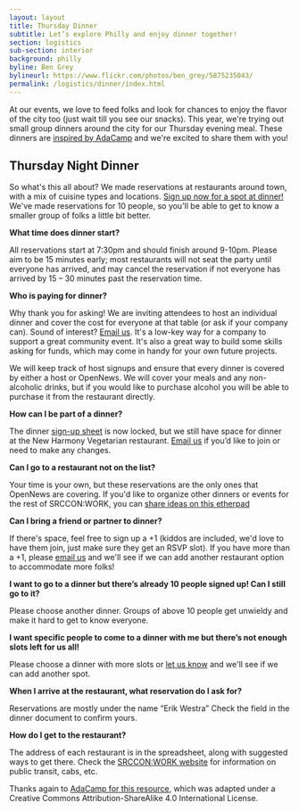 ```yaml
---
layout: layout
title: Thursday Dinner
subtitle: Let’s explore Philly and enjoy dinner together!
section: logistics
sub-section: interior
background: philly
byline: Ben Grey
bylineurl: https://www.flickr.com/photos/ben_grey/5875235043/
permalink: /logistics/dinner/index.html
---
```


At our events, we love to feed folks and look for chances to enjoy the flavor of the city too (just wait till you see our snacks). This year, we're trying out small group dinners around the city for our Thursday evening meal. These dinners are [inspired by AdaCamp](https://adacamp.org/adacamp-toolkit/group-dinners/) and we're excited to share them with you!

## Thursday Night Dinner
So what's this all about? We made reservations at restaurants around town, with a mix of cuisine types and locations. [Sign up now for a spot at dinner!](https://docs.google.com/spreadsheets/d/1CMJTFDO_YNQbGlgLKi5IjOPh5sz1nFs_Y9OQCcSnVuE/edit#gid=0) We've made reservations for 10 people, so you'll be able to get to know a smaller group of folks a little bit better.

**What time does dinner start?**  

All reservations start at 7:30pm and should finish around 9-10pm. Please aim to be 15 minutes early; most restaurants will not seat the party until everyone has arrived, and may cancel the reservation if not everyone has arrived by 15 – 30 minutes past the reservation time.

**Who is paying for dinner?**  

Why thank you for asking! We are inviting attendees to host an individual dinner and cover the cost for everyone at that table (or ask if your company can). Sound of interest? [Email us](mailto:erika@opennews.org). It's a low-key way for a company to support a great community event. It's also a great way to build some skills asking for funds, which may come in handy for your own future projects.

We will keep track of host signups and ensure that every dinner is covered by either a host or OpenNews. We will cover your meals and any non-alcoholic drinks, but if you would like to purchase alcohol you will be able to purchase it from the restaurant directly.

**How can I be part of a dinner?**  

The dinner [sign-up sheet](https://docs.google.com/spreadsheets/d/1CMJTFDO_YNQbGlgLKi5IjOPh5sz1nFs_Y9OQCcSnVuE/edit#gid=0) is now locked, but we still have space for dinner at the New Harmony Vegetarian restaurant. [Email us](mailto:srccon@opennews.org) if you’d like to join or need to make any changes.

**Can I go to a restaurant not on the list?**  

Your time is your own, but these reservations are the only ones that OpenNews are covering. If you'd like to organize other dinners or events for the rest of SRCCON:WORK, you can [share ideas on this etherpad](https://etherpad.opennews.org/p/SRCCONWORK2017)

**Can I bring a friend or partner to dinner?**  

If there's space, feel free to sign up a +1 (kiddos are included, we'd love to have them join, just make sure they get an RSVP slot). If you have more than a +1, please [email us](mailto:erika@opennews.org) and we'll see if we can add another restaurant option to accommodate more folks!

**I want to go to a dinner but there’s already 10 people signed up! Can I still go to it?**  

Please choose another dinner. Groups of above 10 people get unwieldy and make it hard to get to know everyone.

**I want specific people to come to a dinner with me but there’s not enough slots left for us all!**  

Please choose a dinner with more slots or [let us know](mailto:erika@opennews.org) and we'll see if we can add another spot.

**When I arrive at the restaurant, what reservation do I ask for?**  

Reservations are mostly under the name “Erik Westra” Check the field in the dinner document to confirm yours.

**How do I get to the restaurant?**  

The address of each restaurant is in the spreadsheet, along with suggested ways to get there. Check the [SRCCON:WORK website](https://work.srccon.org/logistics) for information on public transit, cabs, etc.

Thanks again to [AdaCamp for this resource](https://adacamp.org/adacamp-toolkit/group-dinners/), which was adapted under a Creative Commons Attribution-ShareAlike 4.0 International License.